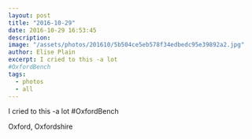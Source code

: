 ```yaml
---
layout: post
title: "2016-10-29"
date: 2016-10-29 16:53:45
description: 
image: "/assets/photos/201610/5b504ce5eb578f34edbedc95e39892a2.jpg"
author: Elise Plain
excerpt: I cried to this -a lot 
#OxfordBench
tags: 
  - photos
  - all
---
```


I cried to this -a lot 
#OxfordBench
<p></p>
Oxford, Oxfordshire